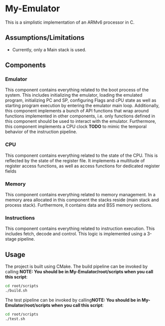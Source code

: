 # My-Emulator

This is a simplistic implementation of an ARMv6 processor in C.

## Assumptions/Limitations
- Currently, only a Main stack is used.

## Components

### Emulator
This component contains everything related to the boot process of the system.
This includes initializing the emulator, loading the emulated program, initializing PC and SP, configuring Flags and cPU state as well as starting program execution by entering the emulator main loop.
Additionally, this component implements a bunch of API functions that wrap around functions implemented in other components, i.e. only functions defined in this component should be used to interact with the emulator.
Furthermore, this component implements a CPU clock **TODO** to mimic the temporal behavior of the instruction pipeline.

### CPU
This component contains everything related to the state of the CPU.
This is reflected by the state of the register file.
It implements a multitude of register access functions, as well as access functions for dedicated register fields

### Memory
This component contains everything related to memory management.
In a memory area allocated in this component the stacks reside (main stack and process stack).
Furthermore, it contains data and BSS memory sections.

### Instructions
This component contains everything related to instruction execution.
This includes fetch, decode and control.
This logic is implemented using a 3-stage pipeline.

## Usage
The project is built using CMake.
The build pipeline can be invoked by calling **NOTE: You should be in My-Emulator/root/scripts when you call this script**:
```bash
cd root/scripts
./build.sh
```

The test pipeline can be invoked by calling**NOTE: You should be in My-Emulator/root/scripts when you call this script**:
```bash
cd root/scripts
./test.sh
```

